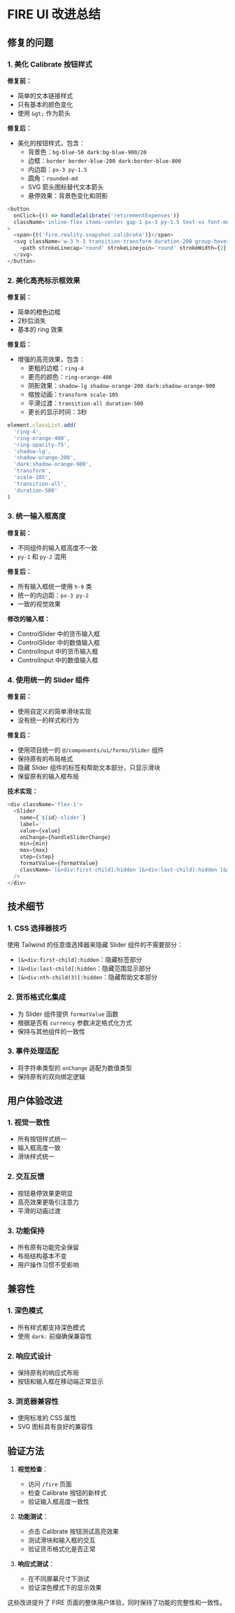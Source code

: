 # FIRE UI 改进总结

## 修复的问题

### 1. 美化 Calibrate 按钮样式

**修复前：**

- 简单的文本链接样式
- 只有基本的颜色变化
- 使用 `&gt;` 作为箭头

**修复后：**

- 美化的按钮样式，包含：
  - 背景色：`bg-blue-50 dark:bg-blue-900/20`
  - 边框：`border border-blue-200 dark:border-blue-800`
  - 内边距：`px-3 py-1.5`
  - 圆角：`rounded-md`
  - SVG 箭头图标替代文本箭头
  - 悬停效果：背景色变化和阴影

```typescript
<button
  onClick={() => handleCalibrate('retirementExpenses')}
  className='inline-flex items-center gap-1 px-3 py-1.5 text-xs font-medium text-blue-600 dark:text-blue-400 bg-blue-50 dark:bg-blue-900/20 hover:bg-blue-100 dark:hover:bg-blue-900/30 hover:text-blue-700 dark:hover:text-blue-300 border border-blue-200 dark:border-blue-800 rounded-md transition-all duration-200 hover:shadow-sm'
>
  <span>{t('fire.reality.snapshot.calibrate')}</span>
  <svg className='w-3 h-3 transition-transform duration-200 group-hover:translate-x-0.5' fill='none' stroke='currentColor' viewBox='0 0 24 24'>
    <path strokeLinecap='round' strokeLinejoin='round' strokeWidth={2} d='M9 5l7 7-7 7' />
  </svg>
</button>
```

### 2. 美化高亮标示框效果

**修复前：**

- 简单的橙色边框
- 2秒后消失
- 基本的 ring 效果

**修复后：**

- 增强的高亮效果，包含：
  - 更粗的边框：`ring-4`
  - 更亮的颜色：`ring-orange-400`
  - 阴影效果：`shadow-lg shadow-orange-200 dark:shadow-orange-900`
  - 缩放动画：`transform scale-105`
  - 平滑过渡：`transition-all duration-500`
  - 更长的显示时间：3秒

```typescript
element.classList.add(
  'ring-4',
  'ring-orange-400',
  'ring-opacity-75',
  'shadow-lg',
  'shadow-orange-200',
  'dark:shadow-orange-900',
  'transform',
  'scale-105',
  'transition-all',
  'duration-500'
)
```

### 3. 统一输入框高度

**修复前：**

- 不同组件的输入框高度不一致
- `py-1` 和 `py-2` 混用

**修复后：**

- 所有输入框统一使用 `h-9` 类
- 统一的内边距：`px-3 py-2`
- 一致的视觉效果

**修改的输入框：**

- ControlSlider 中的货币输入框
- ControlSlider 中的数值输入框
- ControlInput 中的货币输入框
- ControlInput 中的数值输入框

### 4. 使用统一的 Slider 组件

**修复前：**

- 使用自定义的简单滑块实现
- 没有统一的样式和行为

**修复后：**

- 使用项目统一的 `@/components/ui/forms/Slider` 组件
- 保持原有的布局格式
- 隐藏 Slider 组件的标签和帮助文本部分，只显示滑块
- 保留原有的输入框布局

**技术实现：**

```typescript
<div className='flex-1'>
  <Slider
    name={`${id}-slider`}
    label=''
    value={value}
    onChange={handleSliderChange}
    min={min}
    max={max}
    step={step}
    formatValue={formatValue}
    className='[&>div:first-child]:hidden [&>div:last-child]:hidden [&>div:nth-child(3)]:hidden'
  />
</div>
```

## 技术细节

### 1. CSS 选择器技巧

使用 Tailwind 的任意值选择器来隐藏 Slider 组件的不需要部分：

- `[&>div:first-child]:hidden`：隐藏标签部分
- `[&>div:last-child]:hidden`：隐藏范围显示部分
- `[&>div:nth-child(3)]:hidden`：隐藏帮助文本部分

### 2. 货币格式化集成

- 为 Slider 组件提供 `formatValue` 函数
- 根据是否有 `currency` 参数决定格式化方式
- 保持与其他组件的一致性

### 3. 事件处理适配

- 将字符串类型的 `onChange` 适配为数值类型
- 保持原有的双向绑定逻辑

## 用户体验改进

### 1. 视觉一致性

- 所有按钮样式统一
- 输入框高度一致
- 滑块样式统一

### 2. 交互反馈

- 按钮悬停效果更明显
- 高亮效果更吸引注意力
- 平滑的动画过渡

### 3. 功能保持

- 所有原有功能完全保留
- 布局结构基本不变
- 用户操作习惯不受影响

## 兼容性

### 1. 深色模式

- 所有样式都支持深色模式
- 使用 `dark:` 前缀确保兼容性

### 2. 响应式设计

- 保持原有的响应式布局
- 按钮和输入框在移动端正常显示

### 3. 浏览器兼容性

- 使用标准的 CSS 属性
- SVG 图标具有良好的兼容性

## 验证方法

1. **视觉检查**：

   - 访问 `/fire` 页面
   - 检查 Calibrate 按钮的新样式
   - 验证输入框高度一致性

2. **功能测试**：

   - 点击 Calibrate 按钮测试高亮效果
   - 测试滑块和输入框的交互
   - 验证货币格式化是否正常

3. **响应式测试**：
   - 在不同屏幕尺寸下测试
   - 验证深色模式下的显示效果

这些改进提升了 FIRE 页面的整体用户体验，同时保持了功能的完整性和一致性。
